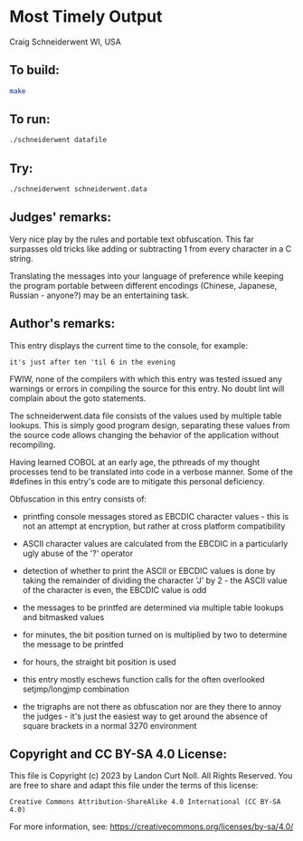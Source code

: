 # Most Timely Output

Craig Schneiderwent
WI, USA

## To build:

```sh
make
```

## To run:

```sh
./schneiderwent datafile
```

## Try:

```sh
./schneiderwent schneiderwent.data
```

## Judges' remarks:

Very nice play by the rules and portable text obfuscation.
This far surpasses old tricks like adding or subtracting 1
from every character in a C string.

Translating the messages into your language of preference while
keeping the program portable between different encodings
(Chinese, Japanese, Russian - anyone?) may be an entertaining task.

## Author's remarks:

This entry displays the current time to the console, for example:

    it's just after ten 'til 6 in the evening

FWIW, none of the compilers with which this entry was tested issued
any warnings or errors in compiling the source for this entry.  No
doubt lint will complain about the goto statements.

The schneiderwent.data file consists of the values used by multiple
table lookups.  This is simply good program design, separating
these values from the source code allows changing the behavior of
the application without recompiling.

Having learned COBOL at an early age, the pthreads of my thought
processes tend to be translated into code in a verbose manner.  Some
of the #defines in this entry's code are to mitigate this personal
deficiency.

Obfuscation in this entry consists of:

* printfing console messages stored as EBCDIC character values - this is not an
attempt at encryption, but rather at cross platform compatibility
* ASCII character values are calculated from the EBCDIC in a particularly ugly
abuse of the '?' operator
* detection of whether to print the ASCII or EBCDIC values is done by taking the
remainder of dividing the character 'J' by 2 - the ASCII value of the character
is even, the EBCDIC value is odd

* the messages to be printfed are determined via multiple table lookups and
bitmasked values

* for minutes, the bit position turned on is multiplied by two to determine the
message to be printfed

* for hours, the straight bit position is used

* this entry mostly eschews function calls for the often overlooked
setjmp/longjmp combination

* the trigraphs are not there as obfuscation nor are they there to annoy the
judges - it's just the easiest way to get around the absence of square brackets
in a normal 3270 environment

## Copyright and CC BY-SA 4.0 License:

This file is Copyright (c) 2023 by Landon Curt Noll.  All Rights Reserved.
You are free to share and adapt this file under the terms of this license:

    Creative Commons Attribution-ShareAlike 4.0 International (CC BY-SA 4.0)

For more information, see: https://creativecommons.org/licenses/by-sa/4.0/
